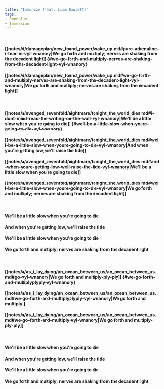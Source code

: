 ```yaml
---
title: "Immunize (feat. Liam Howlett)"
tags:
- Pendulum
- Immersion
---
```

&nbsp;
#### [[notes/d/damageplan/new_found_power/wake_up.md#pure-adrenaline-i-tear-in-vyl-wnanory|We go forth and multiply; nerves are shaking from the decadent light]] {#we-go-forth-and-multiply-nerves-are-shaking-from-the-decadent-light-vyl-wnanory}
#### [[notes/d/damageplan/new_found_power/wake_up.md#we-go-forth-and-multiply-nerves-are-shaking-from-the-decadent-light-vyl-wnanory|We go forth and multiply; nerves are shaking from the decadent light]]
&nbsp;
#### [[notes/a/avenged_sevenfold/nightmare/tonight_the_world_dies.md#i-dont-mind-read-the-writing-on-the-wall-vyl-wnanory|We'll be a little slow when you're going to die]] {#well-be-a-little-slow-when-youre-going-to-die-vyl-wnanory}
#### [[notes/a/avenged_sevenfold/nightmare/tonight_the_world_dies.md#well-be-a-little-slow-when-youre-going-to-die-vyl-wnanory|And when you're getting low, we'll raise the tide]]
#### [[notes/a/avenged_sevenfold/nightmare/tonight_the_world_dies.md#and-when-youre-getting-low-well-raise-the-tide-vyl-wnanory|We'll be a little slow when you're going to die]]
#### [[notes/a/avenged_sevenfold/nightmare/tonight_the_world_dies.md#well-be-a-little-slow-when-youre-going-to-die-vyl-wnanory|We go forth and multiply; nerves are shaking from the decadent light]]
&nbsp;
#### We'll be a little slow when you're going to die
#### And when you're getting low, we'll raise the tide
#### We'll be a little slow when you're going to die
#### We go forth and multiply; nerves are shaking from the decadent light
&nbsp;
#### [[notes/a/as_i_lay_dying/an_ocean_between_us/an_ocean_between_us.md#go-vyl-wnanory|We go forth and multiply-ply-ply]] {#we-go-forth-and-multiplyplyply-vyl-wnanory}
#### [[notes/a/as_i_lay_dying/an_ocean_between_us/an_ocean_between_us.md#we-go-forth-and-multiplyplyply-vyl-wnanory|We go forth and multiply]]
#### [[notes/a/as_i_lay_dying/an_ocean_between_us/an_ocean_between_us.md#we-go-forth-and-multiply-vyl-wnanory|We go forth and multiply-ply-ply]]
&nbsp;
#### We'll be a little slow when you're going to die
#### And when you're getting low, we'll raise the tide
#### We'll be a little slow when you're going to die
#### We go forth and multiply; nerves are shaking from the decadent light
